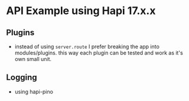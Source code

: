 # API Example using Hapi 17.x.x

## Plugins
  - instead of using `server.route` I prefer breaking the app into modules/plugins. this way each plugin can be tested and work as it's own small unit.

## Logging
  - using hapi-pino
